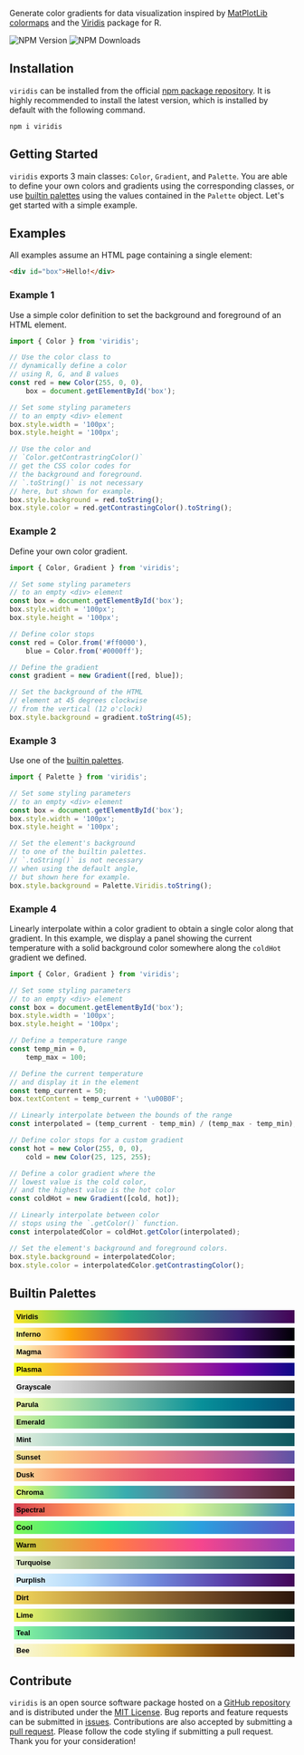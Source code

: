 Generate color gradients for data visualization inspired by [MatPlotLib colormaps](https://bids.github.io/colormap/) and the [Viridis](https://cran.r-project.org/web/packages/viridis/index.html) package for R.

![NPM Version](https://img.shields.io/npm/v/viridis)
![NPM Downloads](https://img.shields.io/npm/dt/viridis)

## Installation

`viridis` can be installed from the official [npm package repository](https://www.npmjs.com/package/viridis). It is highly recommended to install the latest version, which is installed by default with the following command.

```shell
npm i viridis
```

## Getting Started

`viridis` exports 3 main classes: `Color`, `Gradient`, and `Palette`. You are able to define your own colors and gradients using the corresponding classes, or use [builtin palettes](#builtin-palettes) using the values contained in the `Palette` object. Let's get started with a simple example.

## Examples

All examples assume an HTML page containing a single element:

```html
<div id="box">Hello!</div>
```

### Example 1

Use a simple color definition to set the background and foreground of an HTML element.

```js
import { Color } from 'viridis';

// Use the color class to
// dynamically define a color
// using R, G, and B values
const red = new Color(255, 0, 0),
    box = document.getElementById('box');

// Set some styling parameters
// to an empty <div> element
box.style.width = '100px';
box.style.height = '100px';

// Use the color and
// `Color.getContrastringColor()`
// get the CSS color codes for
// the background and foreground.
// `.toString()` is not necessary
// here, but shown for example.
box.style.background = red.toString();
box.style.color = red.getContrastingColor().toString();
```

### Example 2

Define your own color gradient.

```js
import { Color, Gradient } from 'viridis';

// Set some styling parameters
// to an empty <div> element
const box = document.getElementById('box');
box.style.width = '100px';
box.style.height = '100px';

// Define color stops
const red = Color.from('#ff0000'),
    blue = Color.from('#0000ff');

// Define the gradient
const gradient = new Gradient([red, blue]);

// Set the background of the HTML
// element at 45 degrees clockwise
// from the vertical (12 o'clock)
box.style.background = gradient.toString(45);
```

### Example 3

Use one of the [builtin palettes](#builtin-palettes).

```js
import { Palette } from 'viridis';

// Set some styling parameters
// to an empty <div> element
const box = document.getElementById('box');
box.style.width = '100px';
box.style.height = '100px';

// Set the element's background
// to one of the builtin palettes.
// `.toString()` is not necessary
// when using the default angle,
// but shown here for example.
box.style.background = Palette.Viridis.toString();
```

### Example 4

Linearly interpolate within a color gradient to obtain a single color along that gradient. In this example, we display a panel showing the current temperature with a solid background color somewhere along the `coldHot` gradient we defined.

```js
import { Color, Gradient } from 'viridis';

// Set some styling parameters
// to an empty <div> element
const box = document.getElementById('box');
box.style.width = '100px';
box.style.height = '100px';

// Define a temperature range
const temp_min = 0,
    temp_max = 100;

// Define the current temperature
// and display it in the element
const temp_current = 50;
box.textContent = temp_current + '\u00B0F';

// Linearly interpolate between the bounds of the range
const interpolated = (temp_current - temp_min) / (temp_max - temp_min);

// Define color stops for a custom gradient
const hot = new Color(255, 0, 0),
    cold = new Color(25, 125, 255);

// Define a color gradient where the
// lowest value is the cold color,
// and the highest value is the hot color
const coldHot = new Gradient([cold, hot]);

// Linearly interpolate between color
// stops using the `.getColor()` function.
const interpolatedColor = coldHot.getColor(interpolated);

// Set the element's background and foreground colors.
box.style.background = interpolatedColor;
box.style.color = interpolatedColor.getContrastingColor();
```

## Builtin Palettes

<style>
    div.viridis-palette {
        width: calc(100% - 1rem);
        margin: 0.5rem;
        padding: 0.25rem;
        color: black;
        font: bold 0.8rem sans-serif;
    }
</style>

<div class="viridis-palette" style="background: linear-gradient(90deg, rgb(253, 231, 37), rgb(122, 209, 81), rgb(34, 168, 132), rgb(42, 120, 142), rgb(65, 68, 135), rgb(68, 1, 84));">Viridis</div><div class="viridis-palette" style="background: linear-gradient(90deg, rgb(252, 255, 164), rgb(252, 165, 10), rgb(221, 81, 58), rgb(147, 38, 103), rgb(66, 10, 104), rgb(0, 0, 4));">Inferno</div><div class="viridis-palette" style="background: linear-gradient(90deg, rgb(252, 253, 191), rgb(254, 159, 109), rgb(222, 73, 104), rgb(140, 41, 129), rgb(59, 15, 112), rgb(0, 0, 4));">Magma</div><div class="viridis-palette" style="background: linear-gradient(90deg, rgb(240, 249, 33), rgb(252, 166, 54), rgb(225, 100, 98), rgb(177, 42, 144), rgb(106, 0, 168), rgb(13, 8, 135));">Plasma</div><div class="viridis-palette" style="background: linear-gradient(90deg, rgb(247, 247, 247), rgb(37, 37, 37));">Grayscale</div><div class="viridis-palette" style="background: linear-gradient(90deg, rgb(247, 254, 174), rgb(183, 230, 165), rgb(124, 203, 162), rgb(70, 174, 160), rgb(8, 144, 153), rgb(0, 113, 139), rgb(4, 82, 117));">Parula</div><div class="viridis-palette" style="background: linear-gradient(90deg, rgb(211, 242, 163), rgb(151, 225, 150), rgb(108, 192, 139), rgb(76, 155, 130), rgb(33, 122, 121), rgb(16, 89, 101), rgb(7, 64, 80));">Emerald</div><div class="viridis-palette" style="background: linear-gradient(90deg, rgb(228, 241, 225), rgb(180, 217, 204), rgb(137, 192, 182), rgb(99, 166, 160), rgb(68, 140, 138), rgb(40, 114, 116), rgb(13, 88, 95));">Mint</div><div class="viridis-palette" style="background: linear-gradient(90deg, rgb(243, 231, 155), rgb(250, 196, 132), rgb(248, 160, 126), rgb(235, 127, 134), rgb(206, 102, 147), rgb(160, 89, 160), rgb(92, 83, 165));">Sunset</div><div class="viridis-palette" style="background: linear-gradient(90deg, rgb(252, 222, 156), rgb(250, 164, 118), rgb(240, 116, 110), rgb(227, 79, 111), rgb(220, 57, 119), rgb(185, 37, 122), rgb(124, 29, 111));">Dusk</div><div class="viridis-palette" style="background: linear-gradient(90deg, rgb(230, 249, 114), rgb(111, 218, 151), rgb(56, 172, 175), rgb(97, 120, 153), rgb(108, 71, 96), rgb(77, 37, 39));">Chroma</div><div class="viridis-palette" style="background: linear-gradient(90deg, rgb(213, 62, 79), rgb(252, 141, 89), rgb(254, 224, 139), rgb(230, 245, 152), rgb(153, 213, 148), rgb(50, 136, 189));">Spectral</div><div class="viridis-palette" style="background: linear-gradient(90deg, rgb(127, 246, 88), rgb(33, 228, 153), rgb(42, 159, 222), rgb(98, 82, 197));">Cool</div><div class="viridis-palette" style="background: linear-gradient(90deg, rgb(198, 214, 60), rgb(255, 128, 63), rgb(245, 70, 142), rgb(146, 61, 179));">Warm</div><div class="viridis-palette" style="background: linear-gradient(90deg, rgb(232, 242, 209), rgb(176, 199, 162), rgb(122, 171, 146), rgb(67, 127, 121), rgb(29, 81, 103));">Turquoise</div><div class="viridis-palette" style="background: linear-gradient(90deg, rgb(232, 250, 255), rgb(176, 214, 249), rgb(112, 138, 220), rgb(90, 63, 170), rgb(66, 4, 87));">Purplish</div><div class="viridis-palette" style="background: linear-gradient(90deg, rgb(241, 215, 92), rgb(207, 169, 73), rgb(169, 126, 57), rgb(129, 87, 42), rgb(86, 52, 27), rgb(44, 22, 10));">Dirt</div><div class="viridis-palette" style="background: linear-gradient(90deg, rgb(243, 248, 110), rgb(169, 208, 102), rgb(108, 165, 94), rgb(61, 122, 82), rgb(27, 79, 62), rgb(7, 40, 36));">Lime</div><div class="viridis-palette" style="background: linear-gradient(90deg, rgb(141, 249, 162), rgb(85, 200, 157), rgb(48, 157, 142), rgb(36, 112, 116), rgb(32, 70, 81), rgb(21, 33, 43));">Teal</div><div class="viridis-palette" style="background: linear-gradient(90deg, rgb(248, 247, 222), rgb(247, 234, 135), rgb(210, 157, 48), rgb(133, 77, 13), rgb(58, 32, 12));">Bee</div>

## Contribute

`viridis` is an open source software package hosted on a [GitHub repository](https://github.com/nicfv/npm) and is distributed under the [MIT License](https://raw.githubusercontent.com/nicfv/npm/main/LICENSE). Bug reports and feature requests can be submitted in [issues](https://github.com/nicfv/npm/issues). Contributions are also accepted by submitting a [pull request](https://github.com/nicfv/npm/pulls). Please follow the code styling if submitting a pull request. Thank you for your consideration!
